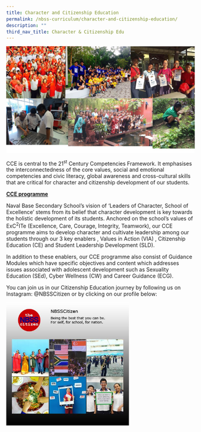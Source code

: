 ```yaml
---
title: Character and Citizenship Education
permalink: /nbss-curriculum/character-and-citizenship-education/
description: ""
third_nav_title: Character & Citizenship Edu
---
```




<img src="/images/cce1.jpg">
<p>CCE is central to the 21<sup>st</sup>&nbsp;Century Competencies Framework. It emphasises the interconnectedness of the core values, social and emotional competencies and civic literacy, global awareness and cross-cultural skills that are critical for character and citizenship development of our students.</p>
<p><strong><u>CCE programme</u></strong></p>
<p>Naval Base Secondary School&rsquo;s vision of&nbsp;&lsquo;Leaders of Character, School of Excellence&rsquo; stems from its belief that character development is key towards the holistic development of its students. Anchored on the school&rsquo;s values of ExC<sup>2</sup>ITe (Excellence, Care, Courage, Integrity, Teamwork), our CCE programme aims to develop character and cultivate leadership among our students through our 3 key enablers , Values in Action (VIA) , Citizenship Education (CE) and Student Leadership Development (SLD).</p>
<p>In addition to these enablers, our CCE programme also consist of Guidance Modules which have specific objectives and content which addresses issues associated with adolescent development such as Sexuality Education (SEd), Cyber Wellness (CW) and Career Guidance (ECG).&nbsp;</p>
<p>You can join us in our Citizenship Education journey by following us on Instagram: @NBSSCitizen or by clicking on our profile below:</p>
<img style="width: 65%;" src="/images/cce2.jpg" />